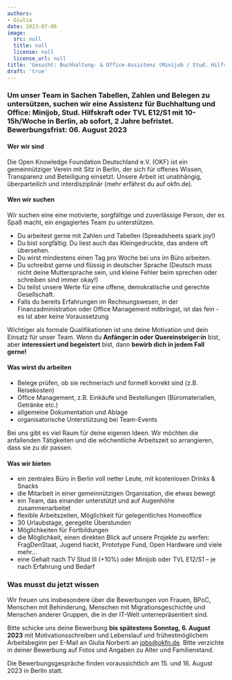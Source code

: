 ```yaml
---
authors:
- Giulia
date: 2023-07-06
image:
  src: null
  title: null
  license: null
  license_url: null
title: 'Gesucht: Buchhaltung- & Office-Assistenz (Minijob / Stud. Hilfskraft / TVL E12/S1)'
draft: 'true'
---
```


### Um unser Team in Sachen Tabellen, Zahlen und Belegen zu untersützen, suchen wir eine Assistenz für Buchhaltung und Office: Minijob, Stud. Hilfskraft oder TVL E12/S1 mit 10-15h/Woche in Berlin, ab sofort, 2 Jahre befristet. Bewerbungsfrist: 06. August 2023

#### Wer wir sind
Die Open Knowledge Foundation Deutschland e.V. (OKF) ist ein gemeinnütziger Verein mit Sitz in Berlin, der sich für offenes Wissen, Transparenz und Beteiligung einsetzt. Unsere Arbeit ist unabhängig, überparteilich und interdisziplinär (mehr erfährst du auf okfn.de). 

#### Wen wir suchen
Wir suchen eine eine motivierte, sorgfältige und zuverlässige Person, der es Spaß macht, ein engagiertes Team zu unterstützen. 
- Du arbeitest gerne mit Zahlen und Tabellen (Spreadsheets spark joy!)
- Du bist sorgfältig: Du liest auch das Kleingedruckte, das andere oft übersehen. 
- Du wirst mindestens einen Tag pro Woche bei uns im Büro arbeiten.   
- Du schreibst gerne und flüssig in deutscher Sprache (Deutsch muss nicht deine Muttersprache sein, und kleine Fehler beim sprechen oder schreiben sind immer okay!)
- Du teilst unsere Werte für eine offene, demokratische und gerechte Gesellschaft.
- Falls du bereits Erfahrungen im Rechnungswesen, in der Finanzadministration oder Office Management mitbringst, ist das fein - es ist aber keine Voraussetzung

Wichtiger als formale Qualifikationen ist uns deine Motivation und dein Einsatz für unser Team. Wenn du <b>Anfänger:in oder Quereinsteiger:in</b> bist, aber <b>interessiert und begeistert</b> bist, dann <b>bewirb dich in jedem Fall gerne!</b>

#### Was wirst du arbeiten
- Belege prüfen, ob sie rechnerisch und formell korrekt sind (z.B. Reisekosten) 
- Office Management, z.B. Einkäufe und Bestellungen (Büromaterialien, Getränke etc.)
- allgemeine Dokumentation und Ablage
- organisatorische Unterstützung bei Team-Events 

Bei uns gibt es viel Raum für deine eigenen Ideen. Wir möchten die anfallenden Tätigkeiten und die wöchentliche Arbeitszeit so arrangieren, dass sie zu dir passen.

#### Was wir bieten
- ein zentrales Büro in Berlin voll netter Leute, mit kostenlosen Drinks & Snacks
- die Mitarbeit in einer gemeinnützigen Organisation, die etwas bewegt
- ein Team, das einander unterstützt und auf Augenhöhe zusammenarbeitet
- flexible Arbeitszeiten, Möglichkeit für gelegentliches Homeoffice 
- 30 Urlaubstage, geregelte Überstunden
- Möglichkeiten für Fortbildungen
- die Möglichkeit, einen direkten Blick auf unsere Projekte zu werfen: FragDenStaat, Jugend hackt, Prototype Fund, Open Hardware und viele mehr...
- eine Gehalt nach TV Stud III (+10%) oder Minijob oder TVL E12/S1 – je nach Erfahrung und Bedarf

### Was musst du jetzt wissen
Wir freuen uns insbesondere über die Bewerbungen von Frauen, BPoC, Menschen mit Behinderung, Menschen mit Migrationsgeschichte und Menschen anderer Gruppen, die in der IT-Welt unterrepräsentiert sind.

Bitte schicke uns deine Bewerbung <b>bis spätestens Sonntag, 6. August 2023</b> mit Motivationsschreiben und Lebenslauf und frühestmöglichem Arbeitsbeginn per E-Mail an Giulia Norberti an jobs@okfn.de. Bitte verzichte in deiner Bewerbung auf Fotos und Angaben zu Alter und Familienstand.

Die Bewerbungsgespräche finden voraussichtlich am 15. und 16. August 2023 in Berlin statt.